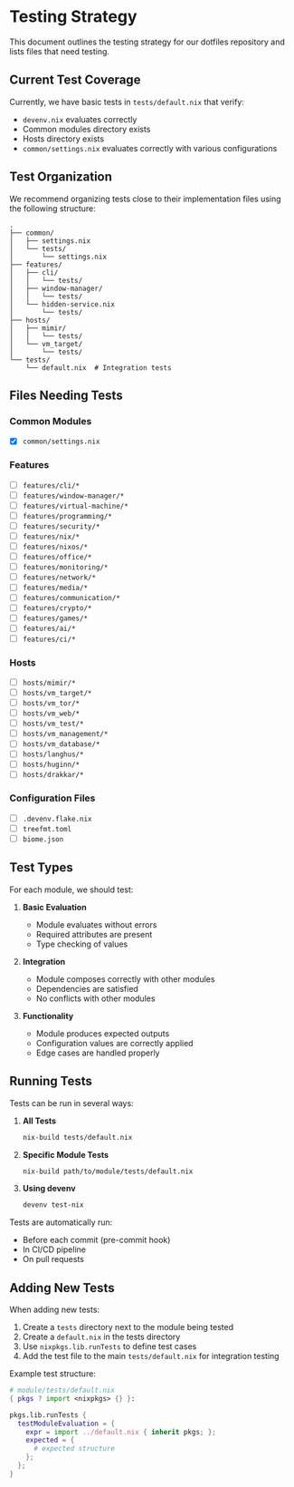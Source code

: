 # Testing Strategy

This document outlines the testing strategy for our dotfiles repository and lists files that need testing.

## Current Test Coverage

Currently, we have basic tests in `tests/default.nix` that verify:
- `devenv.nix` evaluates correctly
- Common modules directory exists
- Hosts directory exists
- `common/settings.nix` evaluates correctly with various configurations

## Test Organization

We recommend organizing tests close to their implementation files using the following structure:

```
.
├── common/
│   ├── settings.nix
│   └── tests/
│       └── settings.nix
├── features/
│   ├── cli/
│   │   └── tests/
│   ├── window-manager/
│   │   └── tests/
│   └── hidden-service.nix
│       └── tests/
├── hosts/
│   ├── mimir/
│   │   └── tests/
│   └── vm_target/
│       └── tests/
└── tests/
    └── default.nix  # Integration tests
```

## Files Needing Tests

### Common Modules
- [x] `common/settings.nix`

### Features
- [ ] `features/cli/*`
- [ ] `features/window-manager/*`
- [ ] `features/virtual-machine/*`
- [ ] `features/programming/*`
- [ ] `features/security/*`
- [ ] `features/nix/*`
- [ ] `features/nixos/*`
- [ ] `features/office/*`
- [ ] `features/monitoring/*`
- [ ] `features/network/*`
- [ ] `features/media/*`
- [ ] `features/communication/*`
- [ ] `features/crypto/*`
- [ ] `features/games/*`
- [ ] `features/ai/*`
- [ ] `features/ci/*`

### Hosts
- [ ] `hosts/mimir/*`
- [ ] `hosts/vm_target/*`
- [ ] `hosts/vm_tor/*`
- [ ] `hosts/vm_web/*`
- [ ] `hosts/vm_test/*`
- [ ] `hosts/vm_management/*`
- [ ] `hosts/vm_database/*`
- [ ] `hosts/langhus/*`
- [ ] `hosts/huginn/*`
- [ ] `hosts/drakkar/*`

### Configuration Files
- [ ] `.devenv.flake.nix`
- [ ] `treefmt.toml`
- [ ] `biome.json`

## Test Types

For each module, we should test:

1. **Basic Evaluation**
   - Module evaluates without errors
   - Required attributes are present
   - Type checking of values

2. **Integration**
   - Module composes correctly with other modules
   - Dependencies are satisfied
   - No conflicts with other modules

3. **Functionality**
   - Module produces expected outputs
   - Configuration values are correctly applied
   - Edge cases are handled properly

## Running Tests

Tests can be run in several ways:

1. **All Tests**
   ```bash
   nix-build tests/default.nix
   ```

2. **Specific Module Tests**
   ```bash
   nix-build path/to/module/tests/default.nix
   ```

3. **Using devenv**
   ```bash
   devenv test-nix
   ```

Tests are automatically run:
- Before each commit (pre-commit hook)
- In CI/CD pipeline
- On pull requests

## Adding New Tests

When adding new tests:

1. Create a `tests` directory next to the module being tested
2. Create a `default.nix` in the tests directory
3. Use `nixpkgs.lib.runTests` to define test cases
4. Add the test file to the main `tests/default.nix` for integration testing

Example test structure:
```nix
# module/tests/default.nix
{ pkgs ? import <nixpkgs> {} }:

pkgs.lib.runTests {
  testModuleEvaluation = {
    expr = import ../default.nix { inherit pkgs; };
    expected = {
      # expected structure
    };
  };
}
``` 